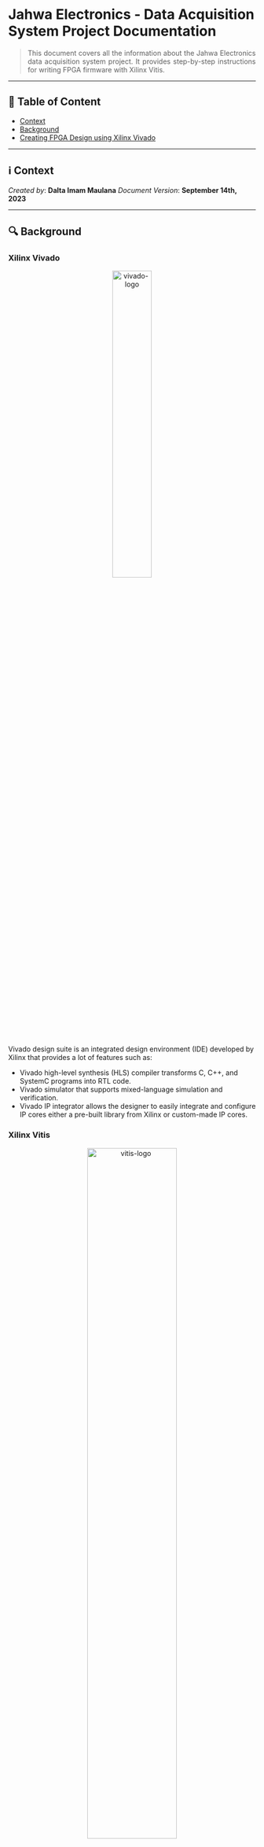 # Jahwa Electronics - Data Acquisition System Project Documentation
> <div align="justify"> This document covers all the information about the Jahwa Electronics data acquisition system project. It provides step-by-step instructions for writing FPGA firmware with Xilinx Vitis.</div>

--------------------------

## :bookmark_tabs: Table of Content

* [Context](#information_source-context)
* [Background](#mag-background)
* [Creating FPGA Design using Xilinx Vivado](#computer-writing-fpga-firmware-using-xilinx-vitis)

---------------------------

## :information_source: Context

*Created by*: **Dalta Imam Maulana**
*Document Version*: **September 14th, 2023**

------------------

## :mag: Background

### Xilinx Vivado
<p align="center">
    <img src="https://github.com/kaistseed/jahwa-project/blob/c578709a7fe9241e3b1350e436c54a0bcc80bf08/documentation/resources/vivado-logo.png" alt="vivado-logo" width="40%" />
</p>


Vivado design suite is an integrated design environment (IDE) developed by Xilinx that provides a lot of features such as:

* Vivado high-level synthesis (HLS) compiler transforms C, C++, and SystemC programs into RTL code.
* Vivado simulator that supports mixed-language simulation and verification.
* Vivado IP integrator allows the designer to easily integrate and configure IP cores either a pre-built library from Xilinx or custom-made IP cores.



### Xilinx Vitis

<p align="center">
    <img src="https://github.com/kaistseed/jahwa-project/blob/c578709a7fe9241e3b1350e436c54a0bcc80bf08/documentation/resources/vitis-logo.png" alt="vitis-logo" width="60%" />
</p>

Xilinx Vitis is an integrated design environment (IDE) for writing FPGA software. Vitis consists of multiple tools including Xilinx SDK, Vitis High-Level Synthesis (HLS), and SDSoC. The difference between each tool can be explained as follows:

* **Xilinx SDK**: Write application code based on C/C++ to run on a processor in the design that user created in Vivado. The code is usually used to control and configure hardware blocks connected to the processor.
* **Vitis HLS**: Write C/C++ code which then is translated to RTL (Verilog/VHDL) to be used as an IP block in Vivado project. The block generated by Vitis HLS can be loaded in Vivado for manual optimization.
* **Vitis SDSoC**: Write C/C++ code to be built into a block that the tool integrates into a previously created Vivado design. With the SDSoC, the user can accelerate particular data processing functions by building custom hardware blocks without manually designing the hardware block (writing the hardware block using software languages.)



### PYNQ Framework

<p align="center">
    <img src="https://github.com/kaistseed/jahwa-project/blob/c578709a7fe9241e3b1350e436c54a0bcc80bf08/documentation/resources/pynq-logo.png" alt="pynq-logo" width="55%" />
</p>

PYNQ is an open-source Xilinx framework designed for system designers, software developers, and hardware designers to use Xilinx platforms easily. With the support of Python language and libraries, designers can benefit from using programmable logic and microprocessors to build more exciting and robust embedded systems. The PYNQ framework can now be used with Zynq, Zynq UltraScale+, Zynq RFSoC, and Alveo accelerator boards.

-------------

## :computer: Writing FPGA Firmware using Xilinx Vitis

The following section will guide you on how to write firmware for controlling MicroBlaze softprocessor and all of the IP blocks that are connected to the MicroBlaze such as SPI, IIC, Timer, and GPIO IP block.

### Create New Vitis Project


1. First, open up the Vitis application and create a new **application project**. After that, a new window will appear, and you need to set the location of the Vitis workspace. You can set the workspace to any location you want. 

   <p align="center">
       <img src="https://github.com/kaistseed/jahwa-project/blob/c578709a7fe9241e3b1350e436c54a0bcc80bf08/documentation/resources/vitis-workspace.png" alt="vitis-workspace" width="50%" />
   </p>

2. Next, you need to import the **hardware file** (.xsa file) generated when you make the FPGA overlay using Vivado. If you cannot find the hardware file, please refer to the Vivado project guide on how to create hardware file for your FPGA overlay.

   <p align="center">
       <img src="https://github.com/kaistseed/jahwa-project/blob/c578709a7fe9241e3b1350e436c54a0bcc80bf08/documentation/resources/import-hardware.png" alt="import-hardware" width="100%" />
   </p>

3. After that, you need to set the application project details, such as the application project name, system project details, and target processor. You must choose the MicroBlaze processor for the target processor since you want to write the firmware for the MicroBlaze, not for the ARM processor.

   <p align="center">
       <img src="https://github.com/kaistseed/jahwa-project/blob/c578709a7fe9241e3b1350e436c54a0bcc80bf08/documentation/resources/target-processor.png" alt="target-processor" width="75%" />
   </p>

4. The next step is to choose the type of operating system for the target processor. In this project, you will write a baremetal application or firmware for MicroBlaze without any operating system since the ARM processor will use the MicroBlaze processor to control all IP blocks.

   <p align="center">
       <img src="https://github.com/kaistseed/jahwa-project/blob/c578709a7fe9241e3b1350e436c54a0bcc80bf08/documentation/resources/operating-system.png" alt="operating-system" width="75%" />
   </p>

5. After configuring all the application settings, you will be given the option to select a template project file. For this project, the firmware will be written using C language, so just choose **Empty Application** template.

   <p align="center">
       <img src="https://github.com/kaistseed/jahwa-project/blob/a9197fd801e5fbacc2df49b14cec5f30555d249c/documentation/resources/vitis-template.png" alt="vitis-template" width="75%" />
   </p>



### Updating Makefile for Custom IP Blocks and Initial Project Build

Before writing C code for the MicroBlaze firmware, you need to do an initial build to the project to check whether the hardware files imported from Vivado are correctly built. If you try building the project for the first time, most likely, you will encounter an error. This is due to a bug in the makefile when you have a custom-built IP block inside the design. In this project, the AXI clock divider for generating a trigger signal for the laser is a custom-built IP block. To fix the error, you should follow the following steps:


1. Open the makefile for building the AXI clock divider and replace it with this makefile. You can find the AXI clock divider makefile inside the libsrc directory of the MicroBlaze softprocessor. 

   <p align="center">
       <img src="https://github.com/kaistseed/jahwa-project/blob/c578709a7fe9241e3b1350e436c54a0bcc80bf08/documentation/resources/makefile.png" alt="makefile" width="100%" />
   </p>

2. After replacing the makefile, you can start building the project by clicking the hammer symbol on the toolbar

3. Check whether there are errors after the build process is finished. If the build is completed successfully, you can start writing the C code for controlling the MicroBlaze processor.

   <p align="center">
       <img src="https://github.com/kaistseed/jahwa-project/blob/c578709a7fe9241e3b1350e436c54a0bcc80bf08/documentation/resources/debug-build.png" alt="debug-build" width="100%" />
   </p>



### Copying Source Code and Generate BIN File

1. Copy all libraries (C code) from the repository to the project src directory. In the repository, there are multiple C codes that contain basic functions for controlling each IP block. List of the functions that can be used is as follows:

2. Write the main C code which controls the overall operation of the MicroBlaze processor.

3. Open Vitis shell by clicking the white command prompt symbol in the toolbar

   <p align="center">
       <img src="https://github.com/kaistseed/jahwa-project/blob/a9197fd801e5fbacc2df49b14cec5f30555d249c/documentation/resources/vitis-shell.png" alt="vitis-shell" width="100%" />
   </p>

3. After entering the shell, move to 
4. 

----------------------------------

## :movie_camera: Tutorial Video
### Creating New Vitis Application Project


https://github.com/kaistseed/jahwa-project/assets/29477096/7735d3dc-b8d3-4cf3-87f4-235babb9f782


### Updating Makefile for Custom IP Blocks and Initial Project Build

### Copying Source Code and Generate BIN File


